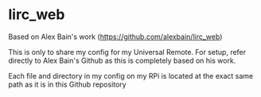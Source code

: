 # lirc_web
Based on Alex Bain's work (https://github.com/alexbain/lirc_web)

This is only to share my config for my Universal Remote. 
For setup, refer directly to Alex Bain's Github as this is completely based on his work. 

Each file and directory in my config on my RPi is located at the exact same path as it is in this Github repository

